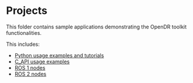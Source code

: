 # Projects
This folder contains sample applications demonstrating the OpenDR toolkit functionalities.

This includes:
- [Python usage examples and tutorials](python)
- [C_API usage examples](c_api)
- [ROS 1 nodes](opendr_ws)
- [ROS 2 nodes](opendr_ws_2)
